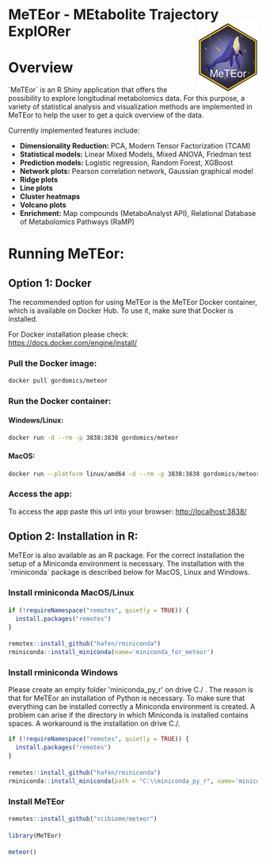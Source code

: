 # MeTEor - MEtabolite Trajectory ExplORer <img src="man/figures/logo.png" align="right" alt="" width="120" />

# Overview

\`MeTEor\` is an R Shiny application that offers the possibility to explore longitudinal metabolomics data. For this purpose, a variety of statistical analysis and visualization methods are implemented in MeTEor to help the user to get a quick overview of the data.

Currently implemented features include:

-   **Dimensionality Reduction:** PCA, Modern Tensor Factorization (TCAM)
-   **Statistical models:** Linear Mixed Models, Mixed ANOVA, Friedman test
-   **Prediction models:** Logistic regression, Random Forest, XGBoost
-   **Network plots:** Pearson correlation network, Gaussian graphical model
-   **Ridge plots**
-   **Line plots**
-   **Cluster heatmaps**
-   **Volcano plots**
-   **Enrichment:** Map compounds (MetaboAnalyst API), Relational Database of Metabolomics Pathways (RaMP)

# Running MeTEor:

## Option 1: Docker

The recommended option for using MeTEor is the MeTEor Docker container, which is available on Docker Hub. To use it, make sure that Docker is installed.

For Docker installation please check: <https://docs.docker.com/engine/install/>

### Pull the Docker image:

``` bash
docker pull gordomics/meteor
```

### Run the Docker container:

#### Windows/Linux:

``` bash
docker run -d --rm -p 3838:3838 gordomics/meteor
```

#### MacOS:

``` bash
docker run --platform linux/amd64 -d --rm -p 3838:3838 gordomics/meteor
```

### Access the app:

To access the app paste this url into your browser: <http://localhost:3838/>

## **Option 2: Installation in R:**

MeTEor is also available as an R package. For the correct installation the setup of a Miniconda environment is necessary. The installation with the \`rminiconda\` package is described below for MacOS, Linux and Windows.

### Install rminiconda MacOS/Linux

```r
if (!requireNamespace("remotes", quietly = TRUE)) {
  install.packages("remotes")
}

remotes::install_github("hafen/rminiconda") 
rminiconda::install_miniconda(name='miniconda_for_meteor')
```

### Install rminiconda Windows

Please create an empty folder 'miniconda_py_r' on drive C./ . The reason is that for MeTEor an installation of Python is necessary. To make sure that everything can be installed correctly a Miniconda environment is created. A problem can arise if the directory in which Miniconda is installed contains spaces. A workaround is the installation on drive C./.

```r
if (!requireNamespace("remotes", quietly = TRUE)) {
  install.packages("remotes")
}

remotes::install_github("hafen/rminiconda") 
rminiconda::install_miniconda(path = "C:\\miniconda_py_r", name='miniconda_for_meteor')
```

### Install MeTEor

```r
remotes::install_github("scibiome/meteor")

library(MeTEor)

meteor()
```
